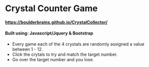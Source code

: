 # Crystal Counter Game

#### https://boulderbrains.github.io/CrystalCollector/
#### Built using: Javascript/Jquery & Bootstrap

- Every game each of the 4 crystals are randomly assigned a value between 1 - 12.
- Click the crytals to try and match the target number.
- Go over the target number and you lose.